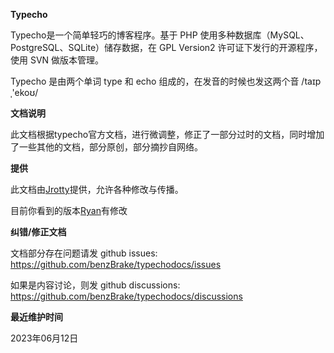 **Typecho**

Typecho是一个简单轻巧的博客程序。基于 PHP 使用多种数据库（MySQL、PostgreSQL、SQLite）储存数据，在 GPL Version2 许可证下发行的开源程序，使用 SVN 做版本管理。

Typecho 是由两个单词 type 和 echo 组成的，在发音的时候也发这两个音 /taɪpˌ'ekoʊ/


**文档说明**

此文档根据typecho官方文档，进行微调整，修正了一部分过时的文档，同时增加了一些其他的文档，部分原创，部分摘抄自网络。

**提供**

此文档由[Jrotty](http://blog.zezeshe.com)提供，允许各种修改与传播。

目前你看到的版本[Ryan](https://doufu.ru)有修改

**纠错/修正文档**

文档部分存在问题请发 github issues: https://github.com/benzBrake/typechodocs/issues

如果是内容讨论，则发 github discussions: https://github.com/benzBrake/typechodocs/discussions

**最近维护时间**

<!-- 更新日期 Start -->
2023年06月12日
<!-- 更新日期 End -->
